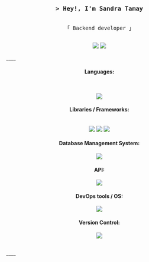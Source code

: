 

<!-- Intro  -->
<h3 align="center">
        <samp>&gt; Hey!, I'm Sandra Tamay
        </samp>
</h3>
 
 <p align="center"> 
  <samp>
    <a href="https://www.google.com/search?q=Al+Siam"></a>
    <br>
    「 Backend developer 」
    <br>
    <br>
  </samp>
</p>
 <p align="center" id="contact">
  <a href= "https://www.linkedin.com/in/sandra-marveli-tamay-dzul-480298200"><img src="https://skillicons.dev/icons?i=linkedin"/></a>
  <a href= "mailto:tm1947417@gmail.com"><img src="https://skillicons.dev/icons?i=gmail"/></a>
</p>
 ____
 <h4 align="center">Languages:</h4>
<br/>
<p align="center">
  <a href="https://skillicons.dev">
    <img src="https://skillicons.dev/icons?i=js,elixir,python&perline=3" />
  </a>
</p>
</p>
<h4 align="center">Libraries / Frameworks:</h4>
<p align="center">
<br/>
  <img src="https://img.shields.io/badge/React-20232A?style=for-the-badge&logo=react&logoColor=61DAFB">
  <img src="https://img.shields.io/badge/next.js-000000?style=for-the-badge&logo=nextdotjs&logoColor=white">
  <img src="https://img.shields.io/badge/Phoenix-F05032?style=for-the-badge&logo=&logoColor=white">
</p>
<h4 align="center">Database Management System:</h4>
<p align="center">
  <a href="https://skillicons.dev">
    <img src="https://skillicons.dev/icons?i=postgres,dynamodb&perline=3" />
  </a>
</p>
<h4 align="center">API:</h4>
<p align="center">
  <a href="https://skillicons.dev">
    <img src="https://skillicons.dev/icons?i=graphql&perline=3" />
  </a>
</p>
<h4 align="center">DevOps tools / OS:</h4>
<p align="center">
  <a href="https://skillicons.dev">
    <img src="https://skillicons.dev/icons?i=aws,docker,linux" />
  </a>
</p>
<h4 align="center">Version Control:</h4>
<p align="center">
  <a href="https://skillicons.dev">
    <img src="https://skillicons.dev/icons?i=git,github" />
  </a>
</p>
<br/>
 ____
<!--
**smtamay/smtamay** is a ✨ _special_ ✨ repository because its `README.md` (this file) appears on your GitHub profile.

Here are some ideas to get you started:

- 🔭 I’m currently working on ...
- 🌱 I’m currently learning ...
- 👯 I’m looking to collaborate on ...
- 🤔 I’m looking for help with ...
- 💬 Ask me about ...
- 📫 How to reach me: ...
- 😄 Pronouns: ...
- ⚡ Fun fact: ...
-->
